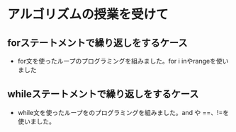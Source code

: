 # アルゴリズムの授業を受けて

## forステートメントで繰り返しをするケース
* for文を使ったループのプログラミングを組みました。for i inやrangeを使いました
## whileステートメントで繰り返しをするケース
* while文を使ったループをのプログラミングを組みました。and や ==、!=を使いました。
